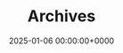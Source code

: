 ---
title: "Archives"
date: 2025-01-06 00:00:00+0000
layout: "archives"
slug: "archives"
menu:
    main:
        weight: 2
        params: 
            icon: archives
---